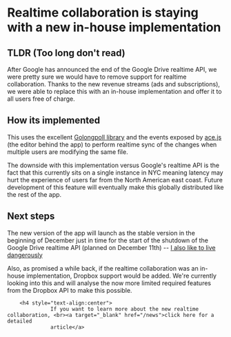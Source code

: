 # Realtime collaboration is staying with a new in-house implementation

## TLDR (Too long don't read)

After Google has announced the end of the Google Drive realtime API, we were pretty sure we would have to remove support for realtime collaboration. Thanks to the new revenue streams (ads and subscriptions), we were able to replace this with an in-house implementation and offer it to all users free of charge.

<!--- end panel -->

## How its implemented

This uses the excellent <a href="https://github.com/jcuga/golongpoll">Golongpoll library</a> and the events exposed by <a href="https://ace.c9.io/">ace.js</a> (the editor behind the app) to perform realtime sync of the changes when multiple users are modifying the same file.

The downside with this implementation versus Google's realtime API is the fact that this currently sits on a single instance in NYC meaning latency may hurt the experience of users far from the North American east coast. Future development of this feature will eventually make this globally distributed like the rest of the app.

<!--- end panel -->

## Next steps

The new version of the app will launch as the stable version in the beginning of December just in time for the start of the shutdown of the Google Drive realtime API (planned on December 11th) -- <a href="https://www.google.ca/url?sa=i&source=images&cd=&cad=rja&uact=8&ved=2ahUKEwj6gYal7eHeAhXjT98KHYLEDaEQjRx6BAgBEAU&url=https%3A%2F%2Fknowyourmeme.com%2Fmemes%2Fi-too-like-to-live-dangerously&psig=AOvVaw3Hjg6rHdZfU0tgwCKk6oqa&ust=1542764901879117">I also like to live dangerously</a>

Also, as promised a while back, if the realtime collaboration was an in-house implementation, Dropbox support would be added. We're currently looking into this and will analyse the now more limited required features from the Dropbox API to make this possible.

<!--- end panel -->

        <h4 style="text-align:center">
                  If you want to learn more about the new realtime collaboration, <br><a target="_blank" href="/news">click here for a detailed 
                  article</a>

